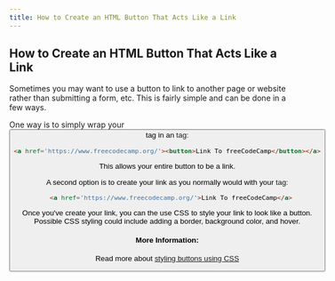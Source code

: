 ```yaml
---
title: How to Create an HTML Button That Acts Like a Link
---
```

## How to Create an HTML Button That Acts Like a Link

Sometimes you may want to use a button to link to another page or website rather than submitting a form, etc.  This is fairly simple and can be done in a few ways.

One way is to simply wrap your <button> tag in an <a> tag:
```html
<a href='https://www.freecodecamp.org/'><button>Link To freeCodeCamp</button></a>
```
This allows your entire button to be a link. 

A second option is to create your link as you normally would with your <a> tag:
```html
  <a href='https://www.freecodecamp.org/'>Link To freeCodeCamp</a>
```
Once you've create your link, you can the use CSS to style your link to look like a button.  Possible CSS styling could include adding a border, background color, and hover.

#### More Information:
Read more about <a href='https://guide.freecodecamp.org/css/css-buttons/' target='_blank'>styling buttons using CSS</a>
<!-- Please add any articles you think might be helpful to read before writing the article -->


